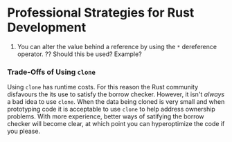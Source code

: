 # Professional Strategies for Rust Development

1. You can alter the value behind a reference by using the `*` dereference operator. ?? Should this be used? Example?

### Trade-Offs of Using `clone`

Using `clone` has runtime costs. For this reason the Rust community disfavours the its use to satisfy the borrow checker. However, it isn't _always_ a bad idea to use `clone`. When the data being cloned is very small and when prototyping code it is acceptable to use `clone` to help address ownership problems. With more experience, better ways of satifying the borrow checker will become clear, at which point you can hyperoptimize the code if you please.
